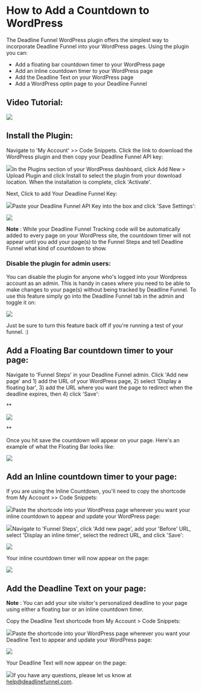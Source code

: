 # How to Add a Countdown to WordPress

The Deadline Funnel WordPress plugin offers the simplest way to incorporate Deadline Funnel into your WordPress pages. Using the plugin you can:

* Add a floating bar countdown timer to your WordPress page
* Add an inline countdown timer to your WordPress page
* Add the Deadline Text on your WordPress page
* Add a WordPress optin page to your Deadline Funnel

## Video Tutorial:

![](https://fast.wistia.com/embed/medias/5n90mv3ft2/swatch)

## Install the Plugin:

Navigate to 'My Account' &gt;&gt; Code Snippets. Click the link to download the WordPress plugin and then copy your Deadline Funnel API key:

![](https://d33v4339jhl8k0.cloudfront.net/docs/assets/53974d6ce4b0c76107b109d1/images/5ba2ab3c0428631d7a8b59e4/file-O4YU0Z1ePJ.png)In the Plugins section of your WordPress dashboard, click Add New &gt; Upload Plugin and click Install to select the plugin from your download location. When the installation is complete, click 'Activate'.

Next, Click to add Your Deadline Funnel Key:

![](https://d33v4339jhl8k0.cloudfront.net/docs/assets/53974d6ce4b0c76107b109d1/images/5ad11d2f2c7d3a0e93675277/file-6ivFBfYVtV.png)Paste your Deadline Funnel API Key into the box and click 'Save Settings':

![](https://d33v4339jhl8k0.cloudfront.net/docs/assets/53974d6ce4b0c76107b109d1/images/5ad11d712c7d3a0e93675279/file-xVXp1K3Rot.png)

**Note** : While your Deadline Funnel Tracking code will be automatically added to every page on your WordPress site, the countdown timer will not appear until you add your page\(s\) to the Funnel Steps and tell Deadline Funnel what kind of countdown to show.

### Disable the plugin for admin users:

You can disable the plugin for anyone who's logged into your Wordpress account as an admin. This is handy in cases where you need to be able to make changes to your page\(s\) without being tracked by Deadline Funnel. To use this feature simply go into the Deadline Funnel tab in the admin and toggle it on:

![](https://d33v4339jhl8k0.cloudfront.net/docs/assets/53974d6ce4b0c76107b109d1/images/5c48c785042863543ccc2613/file-yJTIhuDPcW.png)

Just be sure to turn this feature back off if you're running a test of your funnel. :\)

## Add a Floating Bar countdown timer to your page:

Navigate to 'Funnel Steps' in your Deadline Funnel admin. Click 'Add new page' and 1\) add the URL of your WordPress page, 2\) select 'Display a floating bar', 3\) add the URL where you want the page to redirect when the deadline expires, then 4\) click 'Save':

\*\*

![](https://d33v4339jhl8k0.cloudfront.net/docs/assets/53974d6ce4b0c76107b109d1/images/5c783c362c7d3a0cb932155e/file-JDPyIgnWsG.png)

\*\*

Once you hit save the countdown will appear on your page. Here's an example of what the Floating Bar looks like:

![](https://d33v4339jhl8k0.cloudfront.net/docs/assets/53974d6ce4b0c76107b109d1/images/5c65c0a12c7d3a66e32e783a/file-r2622Bfum3.png)

## Add an Inline countdown timer to your page:

If you are using the Inline Countdown, you'll need to copy the shortcode from My Account &gt;&gt; Code Snippets:

![](https://d33v4339jhl8k0.cloudfront.net/docs/assets/53974d6ce4b0c76107b109d1/images/5ba2ab692c7d3a16370f4c7e/file-jV5jqh1fJf.png)Paste the shortcode into your WordPress page wherever you want your inline countdown to appear and update your WordPress page:

![](https://d33v4339jhl8k0.cloudfront.net/docs/assets/53974d6ce4b0c76107b109d1/images/59fa2bea0428633199241d0c/file-LqjCxZfjc6.png)Navigate to 'Funnel Steps', click 'Add new page', add your 'Before' URL, select 'Display an inline timer', select the redirect URL, and click 'Save':

![](https://d33v4339jhl8k0.cloudfront.net/docs/assets/53974d6ce4b0c76107b109d1/images/5c783cd22c7d3a0cb9321570/file-hMgAYWDhqC.png)

Your inline countdown timer will now appear on the page:

![](https://d33v4339jhl8k0.cloudfront.net/docs/assets/53974d6ce4b0c76107b109d1/images/59fa2c6c0428633199241d0f/file-tOmucMMSC1.png)

## Add the Deadline Text on your page:

**Note** : You can add your site visitor's personalized deadline to your page using either a floating bar or an inline countdown timer.

Copy the Deadline Text shortcode from My Account &gt; Code Snippets:

![](https://d33v4339jhl8k0.cloudfront.net/docs/assets/53974d6ce4b0c76107b109d1/images/5ba2aaf92c7d3a16370f4c79/file-YVMha38Bew.png)Paste the shortcode into your WordPress page wherever you want your Deadline Text to appear and update your WordPress page:

![](https://d33v4339jhl8k0.cloudfront.net/docs/assets/53974d6ce4b0c76107b109d1/images/59fa2f2b2c7d3a272c0d4f8a/file-BLAPyKvymg.png)

Your Deadline Text will now appear on the page:

![](https://d33v4339jhl8k0.cloudfront.net/docs/assets/53974d6ce4b0c76107b109d1/images/59fa2f8c0428633199241d34/file-kVn5hIBHSK.png)If you have any questions, please let us know at [help@deadlinefunnel.com](mailto:mailto:help@deadlinefunnel.com).

